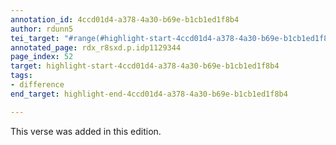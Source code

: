 ```yaml
---
annotation_id: 4ccd01d4-a378-4a30-b69e-b1cb1ed1f8b4
author: rdunn5
tei_target: "#range(#highlight-start-4ccd01d4-a378-4a30-b69e-b1cb1ed1f8b4, #highlight-end-4ccd01d4-a378-4a30-b69e-b1cb1ed1f8b4)"
annotated_page: rdx_r8sxd.p.idp1129344
page_index: 52
target: highlight-start-4ccd01d4-a378-4a30-b69e-b1cb1ed1f8b4
tags:
- difference
end_target: highlight-end-4ccd01d4-a378-4a30-b69e-b1cb1ed1f8b4

---
```

This verse was added in this edition.